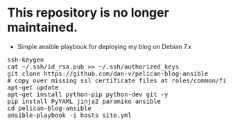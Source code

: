 # This repository is no longer maintained.

* Simple ansible playbook for deploying my blog on Debian 7.x

<pre>
ssh-keygen
cat ~/.ssh/id_rsa.pub >> ~/.ssh/authorized_keys
git clone https://github.com/dan-v/pelican-blog-ansible
# copy over missing ssl certificate files at roles/common/files
apt-get update
apt-get install python-pip python-dev git -y
pip install PyYAML jinja2 paramiko ansible
cd pelican-blog-ansible
ansible-playbook -i hosts site.yml
</pre>

